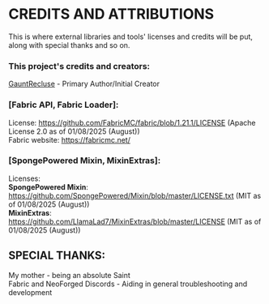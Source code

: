 CREDITS AND ATTRIBUTIONS
=======
This is where external libraries and tools' licenses and credits will be put, along with special thanks and so on.

### This project's credits and creators:  
[GauntRecluse](https://github.com/MildestToucan) - Primary Author/Initial Creator  


### [Fabric API, Fabric Loader]:  
License: https://github.com/FabricMC/fabric/blob/1.21.1/LICENSE (Apache License 2.0 as of 01/08/2025 (August))  
Fabric website: https://fabricmc.net/  


### [SpongePowered Mixin, MixinExtras]:  
Licenses:  
**SpongePowered Mixin**: https://github.com/SpongePowered/Mixin/blob/master/LICENSE.txt (MIT as of 01/08/2025 (August))  
**MixinExtras**: https://github.com/LlamaLad7/MixinExtras/blob/master/LICENSE (MIT as of 01/08/2025 (August))



## SPECIAL THANKS:  
My mother - being an absolute Saint  
Fabric and NeoForged Discords - Aiding in general troubleshooting and development